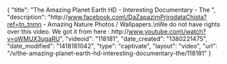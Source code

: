 {
    "title": "The Amazing Planet Earth HD - Interesting Documentary - The ",
    "description": "http:\/\/www.facebook.com\/DaZapazimPrirodataChista?ref=tn_tnmn - Amazing Nature Photos \/ Wallpapers.\nWe do not have rights over this video. We got it from here : http:\/\/www.youtube.com\/watch?v=oWMUX3ugaRU",
    "videoid": "118181",
    "date_created": "1380221475",
    "date_modified": "1418181042",
    "type": "captivate",
    "layout": "video",
    "url": "\/v\/the-amazing-planet-earth-hd-interesting-documentary-the\/118181"
}